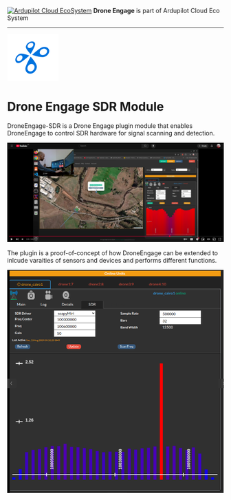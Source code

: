 
[![Ardupilot Cloud EcoSystem](https://cloud.ardupilot.org/_static/ardupilot_logo.png  "Ardupilot Cloud EcoSystem")](https://cloud.ardupilot.org  "Ardupilot Cloud EcoSystem") **Drone Engage** is part of Ardupilot Cloud Eco System

  

------------

  

![Drone Engage SDR Module](resources/de_logo_title.png)

  

# Drone Engage SDR Module

  

DroneEngage-SDR is a Drone Engage plugin module that enables DroneEngage to control SDR hardware for signal scanning and detection.

  
[![SDR Youtube](https://raw.githubusercontent.com/DroneEngage/droneengage_sdr/refs/heads/master/resources/youtube_sdr_plugin.png)](https://www.youtube.com/watch?v=_Ek24PA5dso)

The plugin is a proof-of-concept of how DroneEngage can be extended to inlcude varaities of sensors and devices and performs different functions.

  

[![WebClient-SDR](https://github.com/DroneEngage/droneengage_sdr/blob/master/resources/webclient_sdr.png?raw=true  "WebClient-SDR")](https://github.com/DroneEngage/droneengage_sdr/blob/master/resources/webclient_sdr.png?raw=true  "WebClient-SDR")
